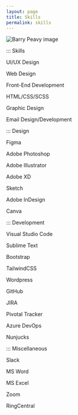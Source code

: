 ```yaml
---
layout: page
title: Skills
permalink: skills
---
```


<div class="container w-full md:max-w-4xl mx-auto">
  <img class="object-cover mx-auto mb-5 h-24 w-24 rounded-full" src="{{site.baseurl}}/assets/img/{{site.author-image}}" alt="Barry Peavy image">
  <div class="flex flex-wrap text-sm">
    <div class="w-full sm:w-1/2 md:w-1/3 lg:w-1/4 py-3 px-2">
      <div class="bg-white border shadow p-3 h-full ">
        <p class="text-gray-500 hover:text-gray-900 uppercase font-semibold mb-3">::: Skills</p>
        <p>UI/UX Design</p>
        <p>Web Design</p>
        <p>Front-End Development</p>
        <p>HTML/CSS/SCSS</p>
        <p>Graphic Design</p>
        <p>Email Design/Development</p>
      </div>
    </div>
    <div class="w-full sm:w-1/2 md:w-1/3 lg:w-1/4 py-3 px-2">
      <div class="bg-white border shadow p-3 h-full">
        <p class="text-gray-500 hover:text-gray-900 uppercase font-semibold mb-3">::: Design</p>
        <p>Figma</p>
        <p>Adobe Photoshop</p>
        <p>Adobe Illustrator</p>
        <p>Adobe XD</p>
        <p>Sketch</p>
        <p>Adobe InDesign</p>
        <p>Canva</p>
      </div>
    </div>
    <div class="w-full sm:w-1/2 md:w-1/3 lg:w-1/4 py-3 px-2">
      <div class="bg-white border shadow p-3 h-full">
        <p class="text-gray-500 hover:text-gray-900 uppercase font-semibold mb-3">::: Development</p>
        <p>Visual Studio Code</p>
        <p>Sublime Text</p>
        <p>Bootstrap</p>
        <p>TailwindCSS</p>
        <p>Wordpress</p>
        <p>GitHub</p>
        <p>JIRA</p>
        <p>Pivotal Tracker</p>
        <p>Azure DevOps</p>
        <p>Nunjucks</p>
      </div>
    </div>
    <div class="w-full sm:w-1/2 md:w-1/3 lg:w-1/4 py-3 px-2">
      <div class="bg-white border shadow p-3 h-full">
        <p class="text-gray-500 hover:text-gray-900 uppercase font-semibold mb-3">::: Miscellaneous</p>
        <p>Slack</p>
        <p>MS Word</p>
        <p>MS Excel</p>
        <p>Zoom</p>
        <p>RingCentral</p>
      </div>
    </div>
  </div> <!-- flex -->
</div> <!-- container -->
